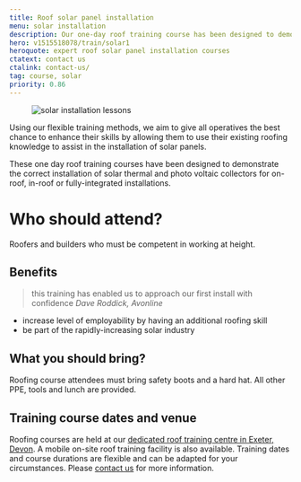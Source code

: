```yaml
---
title: Roof solar panel installation
menu: solar installation
description: Our one-day roof training course has been designed to demonstrate the correct installation of solar and photo voltaic collectors for integrated installation and roof mounted installation.
hero: v1515518078/train/solar1
heroquote: expert roof solar panel installation courses
ctatext: contact us
ctalink: contact-us/
tag: course, solar
priority: 0.86
---
```


<figure data-href="[imagecdn]f_auto/v1515518078/train/solar2" class="progressive replace inline" data-revealer="left">
  <img src="[imagecdn]f_auto,c_scale,w_50/v1515518078/train/solar2" alt="solar installation lessons" class="preview" />
</figure>

Using our flexible training methods, we aim to give all operatives the best chance to enhance their skills by allowing them to use their existing roofing knowledge to assist in the installation of solar panels.

These one day roof training courses have been designed to demonstrate the correct installation of solar thermal and photo voltaic collectors for on-roof, in-roof or fully-integrated installations.

# Who should attend?

Roofers and builders who must be competent in working at height.


## Benefits

> this training has enabled us to approach our first install with confidence
<cite>Dave Roddick, Avonline</cite>

* increase level of employability by having an additional roofing skill
* be part of the rapidly-increasing solar industry


## What you should bring?

Roofing course attendees must bring safety boots and a hard hat. All other PPE, tools and lunch are provided.


## Training course dates and venue

Roofing courses are held at our [dedicated roof training centre in Exeter, Devon]([root]about-us/roof-training-centre/). A mobile on-site roof training facility is also available. Training dates and course durations are flexible and can be adapted for your circumstances. Please [contact us]([root]contact-us/) for more information.
